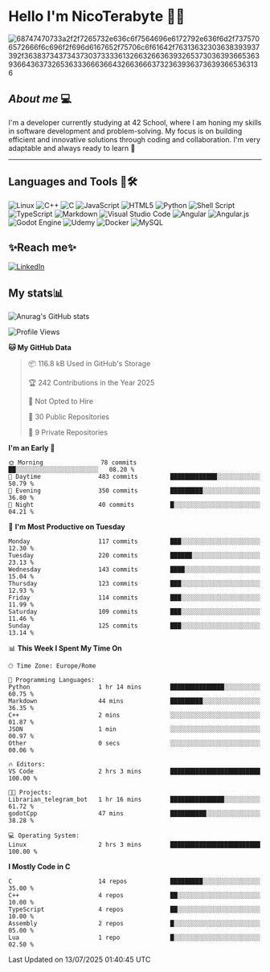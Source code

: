 # Hello I'm NicoTerabyte 🐧🔨

![68747470733a2f2f7265732e636c6f7564696e6172792e636f6d2f7375706572666f6c696f2f696d6167652f75706c6f61642f76313632303638393937392f363837343734373037333361326632663639326537303639366536393664363732653633366636643266366637323639363736393665363136](https://user-images.githubusercontent.com/58959408/232639433-cb0aea21-66f0-4508-a771-85e2089c5a87.gif)



## _About me_ 💻

I'm a developer currently studying at 42 School, where I am honing my skills in software development and problem-solving. My focus is on building efficient and innovative solutions through coding and collaboration. I'm very adaptable and always ready to learn 🚀

---

## **Languages and Tools 🧰🛠️**
![Linux](https://img.shields.io/badge/Linux-FCC624?style=for-the-badge&logo=linux&logoColor=black)
![C++](https://img.shields.io/badge/c++-%2300599C.svg?style=for-the-badge&logo=c%2B%2B&logoColor=white)
![C](https://img.shields.io/badge/c-%2300599C.svg?style=for-the-badge&logo=c&logoColor=white)
![JavaScript](https://img.shields.io/badge/javascript-%23323330.svg?style=for-the-badge&logo=javascript&logoColor=%23F7DF1E)
![HTML5](https://img.shields.io/badge/html5-%23E34F26.svg?style=for-the-badge&logo=html5&logoColor=white)
![Python](https://img.shields.io/badge/python-3670A0?style=for-the-badge&logo=python&logoColor=ffdd54)
![Shell Script](https://img.shields.io/badge/shell_script-%23121011.svg?style=for-the-badge&logo=gnu-bash&logoColor=white)
![TypeScript](https://img.shields.io/badge/typescript-%23007ACC.svg?style=for-the-badge&logo=typescript&logoColor=white)
![Markdown](https://img.shields.io/badge/markdown-%23000000.svg?style=for-the-badge&logo=markdown&logoColor=white)
![Visual Studio Code](https://img.shields.io/badge/Visual%20Studio%20Code-0078d7.svg?style=for-the-badge&logo=visual-studio-code&logoColor=white)
![Angular](https://img.shields.io/badge/angular-%23DD0031.svg?style=for-the-badge&logo=angular&logoColor=white)
![Angular.js](https://img.shields.io/badge/angular.js-%23E23237.svg?style=for-the-badge&logo=angularjs&logoColor=white)
![Godot Engine](https://img.shields.io/badge/GODOT-%23FFFFFF.svg?style=for-the-badge&logo=godot-engine)
![Udemy](https://img.shields.io/badge/Udemy-A435F0?style=for-the-badge&logo=Udemy&logoColor=white)
![Docker](https://img.shields.io/badge/docker-%230db7ed.svg?style=for-the-badge&logo=docker&logoColor=white)
![MySQL](https://img.shields.io/badge/mysql-4479A1.svg?style=for-the-badge&logo=mysql&logoColor=white)


## ✨Reach me✨
[![LinkedIn](https://img.shields.io/badge/linkedin-%230077B5.svg?style=for-the-badge&logo=linkedin&logoColor=white)](https://www.linkedin.com/in/lorenzo-nicotera/)


## My stats📊
![Anurag's GitHub stats](https://github-readme-stats.vercel.app/api?username=nicoterabyte&theme=radical&show_icons=true)

<!--START_SECTION:waka-->
![Profile Views](http://img.shields.io/badge/Profile%20Views-0-blue)

**🐱 My GitHub Data** 

> 📦 116.8 kB Used in GitHub's Storage 
 > 
> 🏆 242 Contributions in the Year 2025
 > 
> 🚫 Not Opted to Hire
 > 
> 📜 30 Public Repositories 
 > 
> 🔑 9 Private Repositories 
 > 
**I'm an Early 🐤** 

```text
🌞 Morning                78 commits          ██░░░░░░░░░░░░░░░░░░░░░░░   08.20 % 
🌆 Daytime                483 commits         █████████████░░░░░░░░░░░░   50.79 % 
🌃 Evening                350 commits         █████████░░░░░░░░░░░░░░░░   36.80 % 
🌙 Night                  40 commits          █░░░░░░░░░░░░░░░░░░░░░░░░   04.21 % 
```
📅 **I'm Most Productive on Tuesday** 

```text
Monday                   117 commits         ███░░░░░░░░░░░░░░░░░░░░░░   12.30 % 
Tuesday                  220 commits         ██████░░░░░░░░░░░░░░░░░░░   23.13 % 
Wednesday                143 commits         ████░░░░░░░░░░░░░░░░░░░░░   15.04 % 
Thursday                 123 commits         ███░░░░░░░░░░░░░░░░░░░░░░   12.93 % 
Friday                   114 commits         ███░░░░░░░░░░░░░░░░░░░░░░   11.99 % 
Saturday                 109 commits         ███░░░░░░░░░░░░░░░░░░░░░░   11.46 % 
Sunday                   125 commits         ███░░░░░░░░░░░░░░░░░░░░░░   13.14 % 
```


📊 **This Week I Spent My Time On** 

```text
🕑︎ Time Zone: Europe/Rome

💬 Programming Languages: 
Python                   1 hr 14 mins        ███████████████░░░░░░░░░░   60.75 % 
Markdown                 44 mins             █████████░░░░░░░░░░░░░░░░   36.35 % 
C++                      2 mins              ░░░░░░░░░░░░░░░░░░░░░░░░░   01.87 % 
JSON                     1 min               ░░░░░░░░░░░░░░░░░░░░░░░░░   00.97 % 
Other                    0 secs              ░░░░░░░░░░░░░░░░░░░░░░░░░   00.06 % 

🔥 Editors: 
VS Code                  2 hrs 3 mins        █████████████████████████   100.00 % 

🐱‍💻 Projects: 
Librarian_telegram_bot   1 hr 16 mins        ███████████████░░░░░░░░░░   61.72 % 
godotCpp                 47 mins             ██████████░░░░░░░░░░░░░░░   38.28 % 

💻 Operating System: 
Linux                    2 hrs 3 mins        █████████████████████████   100.00 % 
```

**I Mostly Code in C** 

```text
C                        14 repos            █████████░░░░░░░░░░░░░░░░   35.00 % 
C++                      4 repos             ██░░░░░░░░░░░░░░░░░░░░░░░   10.00 % 
TypeScript               4 repos             ██░░░░░░░░░░░░░░░░░░░░░░░   10.00 % 
Assembly                 2 repos             █░░░░░░░░░░░░░░░░░░░░░░░░   05.00 % 
Lua                      1 repo              █░░░░░░░░░░░░░░░░░░░░░░░░   02.50 % 
```




 Last Updated on 13/07/2025 01:40:45 UTC
<!--END_SECTION:waka-->
